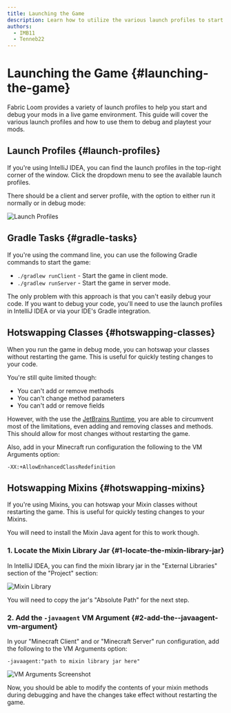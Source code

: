 ```yaml
---
title: Launching the Game
description: Learn how to utilize the various launch profiles to start and debug your mods in a live game environment.
authors:
  - IMB11
  - Tenneb22
---
```


# Launching the Game {#launching-the-game}

Fabric Loom provides a variety of launch profiles to help you start and debug your mods in a live game environment. This guide will cover the various launch profiles and how to use them to debug and playtest your mods.

## Launch Profiles {#launch-profiles}

If you're using IntelliJ IDEA, you can find the launch profiles in the top-right corner of the window. Click the dropdown menu to see the available launch profiles.

There should be a client and server profile, with the option to either run it normally or in debug mode:

![Launch Profiles](/assets/develop/getting-started/launch-profiles.png)

## Gradle Tasks {#gradle-tasks}

If you're using the command line, you can use the following Gradle commands to start the game:

- `./gradlew runClient` - Start the game in client mode.
- `./gradlew runServer` - Start the game in server mode.

The only problem with this approach is that you can't easily debug your code. If you want to debug your code, you'll need to use the launch profiles in IntelliJ IDEA or via your IDE's Gradle integration.

## Hotswapping Classes {#hotswapping-classes}

When you run the game in debug mode, you can hotswap your classes without restarting the game. This is useful for quickly testing changes to your code.

You're still quite limited though:

- You can't add or remove methods
- You can't change method parameters
- You can't add or remove fields

However, with the use the [JetBrains Runtime](https://github.com/JetBrains/JetBrainsRuntime), you are able to circumvent most of the limitations, even adding and removing classes and methods. This should allow for most changes without restarting the game.

Also, add in your Minecraft run configuration the following to the VM Arguments option:

```:no-line-numbers
-XX:+AllowEnhancedClassRedefinition
```

## Hotswapping Mixins {#hotswapping-mixins}

If you're using Mixins, you can hotswap your Mixin classes without restarting the game. This is useful for quickly testing changes to your Mixins.

You will need to install the Mixin Java agent for this to work though.

### 1. Locate the Mixin Library Jar {#1-locate-the-mixin-library-jar}

In IntelliJ IDEA, you can find the mixin library jar in the "External Libraries" section of the "Project" section:

![Mixin Library](/assets/develop/getting-started/mixin-library.png)

You will need to copy the jar's "Absolute Path" for the next step.

### 2. Add the `-javaagent` VM Argument {#2-add-the--javaagent-vm-argument}

In your "Minecraft Client" and or "Minecraft Server" run configuration, add the following to the VM Arguments option:

```:no-line-numbers
-javaagent:"path to mixin library jar here"
```

![VM Arguments Screenshot](/assets/develop/getting-started/vm-arguments.png)

Now, you should be able to modify the contents of your mixin methods during debugging and have the changes take effect without restarting the game.
